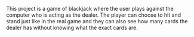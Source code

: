 This project is a game of blackjack where the user plays against the computer who is acting as the dealer. The player can choose to hit and stand just like in the real game and they can also see how many cards the dealer has without knowing what the exact cards are. 
